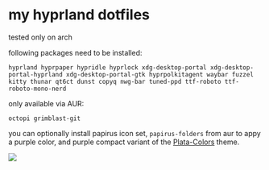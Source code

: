 # my hyprland dotfiles

tested only on arch

following packages need to be installed:

`hyprland hyprpaper hypridle hyprlock xdg-desktop-portal xdg-desktop-portal-hyprland xdg-desktop-portal-gtk hyprpolkitagent waybar fuzzel kitty thunar qt6ct dunst copyq nwg-bar tuned-ppd ttf-roboto ttf-roboto-mono-nerd`

only available via AUR:

`octopi grimblast-git`

you can optionally install papirus icon set, `papirus-folders` from aur to appy a purple color, and purple compact variant of the [Plata-Colors](https://www.gnome-look.org/p/1342612) theme.

![](screenie.png)